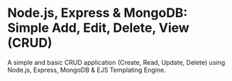 Node.js, Express & MongoDB: Simple Add, Edit, Delete, View (CRUD)
========

A simple and basic CRUD application (Create, Read, Update, Delete) using Node.js, Express, MongoDB & EJS Templating Engine.



